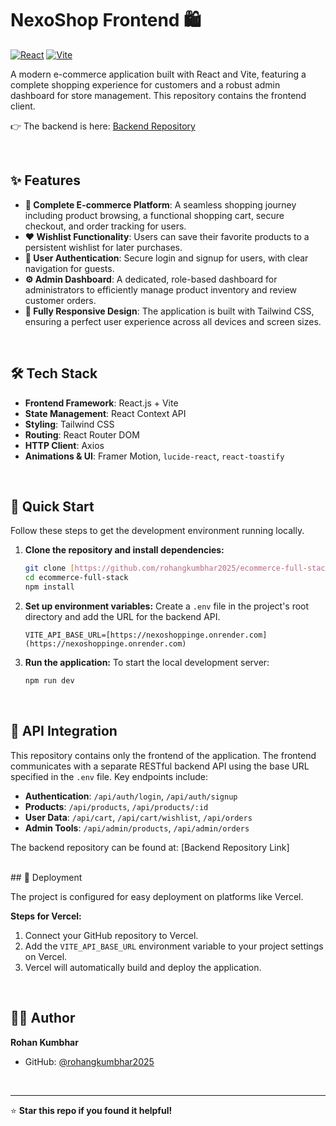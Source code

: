 # NexoShop Frontend 🛍️

[![React](https://img.shields.io/badge/React-18.0+-blue.svg?style=flat&logo=react)](https://reactjs.org/)
[![Vite](https://img.shields.io/badge/Vite-5.0+-purple.svg?style=flat&logo=vite)](https://vitejs.dev/)

A modern e-commerce application built with React and Vite, featuring a complete shopping experience for customers and a robust admin dashboard for store management. This repository contains the frontend client.

👉 The backend is here: [Backend Repository](https://github.com/RohanGKumbhar2025/Ecommerce-backend)

<br>

## ✨ Features

* **🛒 Complete E-commerce Platform**: A seamless shopping journey including product browsing, a functional shopping cart, secure checkout, and order tracking for users.
* **❤️ Wishlist Functionality**: Users can save their favorite products to a persistent wishlist for later purchases.
* **🔐 User Authentication**: Secure login and signup for users, with clear navigation for guests.
* **⚙️ Admin Dashboard**: A dedicated, role-based dashboard for administrators to efficiently manage product inventory and review customer orders.
* **📱 Fully Responsive Design**: The application is built with Tailwind CSS, ensuring a perfect user experience across all devices and screen sizes.

<br>

## 🛠️ Tech Stack

* **Frontend Framework**: React.js + Vite
* **State Management**: React Context API
* **Styling**: Tailwind CSS
* **Routing**: React Router DOM
* **HTTP Client**: Axios
* **Animations & UI**: Framer Motion, `lucide-react`, `react-toastify`

<br>

## 🚀 Quick Start

Follow these steps to get the development environment running locally.

1.  **Clone the repository and install dependencies:**
    ```bash
    git clone [https://github.com/rohangkumbhar2025/ecommerce-full-stack.git](https://github.com/rohangkumbhar2025/ecommerce-full-stack.git)
    cd ecommerce-full-stack
    npm install
    ```

2.  **Set up environment variables:**
    Create a `.env` file in the project's root directory and add the URL for the backend API.
    ```env
    VITE_API_BASE_URL=[https://nexoshoppinge.onrender.com](https://nexoshoppinge.onrender.com)
    ```

3.  **Run the application:**
    To start the local development server:
    ```bash
    npm run dev
    ```

<br>

## 🔗 API Integration

This repository contains only the frontend of the application. The frontend communicates with a separate RESTful backend API using the base URL specified in the `.env` file. Key endpoints include:
* **Authentication**: `/api/auth/login`, `/api/auth/signup`
* **Products**: `/api/products`, `/api/products/:id`
* **User Data**: `/api/cart`, `/api/cart/wishlist`, `/api/orders`
* **Admin Tools**: `/api/admin/products`, `/api/admin/orders`

The backend repository can be found at: [Backend Repository Link]

<br>
## 🚀 Deployment

The project is configured for easy deployment on platforms like Vercel.

**Steps for Vercel:**
1.  Connect your GitHub repository to Vercel.
2.  Add the `VITE_API_BASE_URL` environment variable to your project settings on Vercel.
3.  Vercel will automatically build and deploy the application.

<br>


## 👨‍💻 Author

**Rohan Kumbhar**
* GitHub: [@rohangkumbhar2025](https://github.com/rohangkumbhar2025)

<br>

---
⭐ **Star this repo if you found it helpful!**
